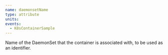 ```yaml
---
name: daemonsetName
type: attribute
units:
events:
  - K8sContainerSample
---
```


Name of the DaemonSet that the container is associated with, to be used as an identifier.
